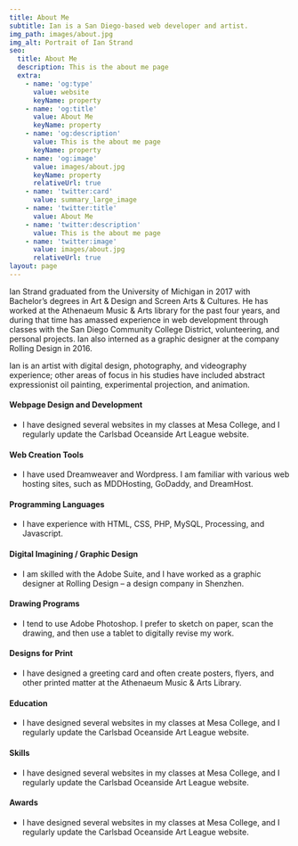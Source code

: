 ```yaml
---
title: About Me
subtitle: Ian is a San Diego-based web developer and artist.
img_path: images/about.jpg
img_alt: Portrait of Ian Strand
seo:
  title: About Me
  description: This is the about me page
  extra:
    - name: 'og:type'
      value: website
      keyName: property
    - name: 'og:title'
      value: About Me
      keyName: property
    - name: 'og:description'
      value: This is the about me page
      keyName: property
    - name: 'og:image'
      value: images/about.jpg
      keyName: property
      relativeUrl: true
    - name: 'twitter:card'
      value: summary_large_image
    - name: 'twitter:title'
      value: About Me
    - name: 'twitter:description'
      value: This is the about me page
    - name: 'twitter:image'
      value: images/about.jpg
      relativeUrl: true
layout: page
---
```


Ian Strand graduated from the University of Michigan in 2017 with Bachelor’s degrees in Art & Design and Screen Arts & Cultures. He has worked at the Athenaeum Music & Arts library for the past four years, and during that time has amassed experience in web development through classes with the San Diego Community College District, volunteering, and personal projects. Ian also interned as a graphic designer at the company Rolling Design in 2016.

Ian is an artist with digital design, photography, and videography experience; other areas of focus in his studies have included abstract expressionist oil painting, experimental projection, and animation. 

#### Webpage Design and Development
+ I have designed several websites in my classes at Mesa College, and I regularly update the Carlsbad Oceanside Art League website.

#### Web Creation Tools
+ I have used Dreamweaver and Wordpress. I am familiar with various web hosting sites, such as MDDHosting, GoDaddy, and DreamHost.

#### Programming Languages
+ I have experience with HTML, CSS, PHP, MySQL, Processing, and Javascript.

#### Digital Imagining / Graphic Design
+ I am skilled with the Adobe Suite, and I have worked as a graphic designer at Rolling Design – a design company in Shenzhen.

#### Drawing Programs
+ I tend to use Adobe Photoshop. I prefer to sketch on paper, scan the drawing, and then use a tablet to digitally revise my work.

#### Designs for Print
+ I have designed a greeting card and often create posters, flyers, and other printed matter at the Athenaeum Music & Arts Library.

#### Education
+ I have designed several websites in my classes at Mesa College, and I regularly update the Carlsbad Oceanside Art League website.

#### Skills
+ I have designed several websites in my classes at Mesa College, and I regularly update the Carlsbad Oceanside Art League website.

#### Awards
+ I have designed several websites in my classes at Mesa College, and I regularly update the Carlsbad Oceanside Art League website.